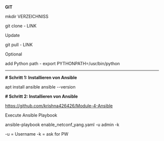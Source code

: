 **GIT**

mkdir VERZEICHNISS

git clone - LINK

Update

git pull - LINK

Optional 

add Python path - export PYTHONPATH=/usr/bin/python
________


**# Schritt 1: Installieren von Ansible**

apt install ansible
ansible --version



**# Schritt 2: Installieren von Ansible**

https://github.com/krishna426426/Module-4-Ansible

Execute Ansible Playbook

ansible-playbook enable_netconf_yang.yaml -u admin -k

-u = Username
-k = ask for PW
